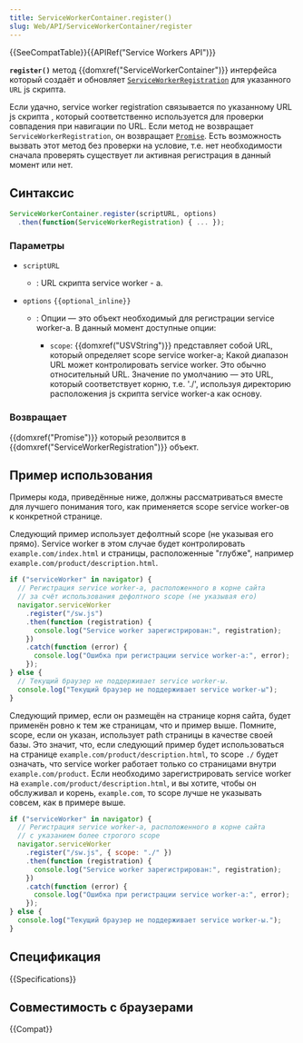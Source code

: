 ```yaml
---
title: ServiceWorkerContainer.register()
slug: Web/API/ServiceWorkerContainer/register
---
```


{{SeeCompatTable}}{{APIRef("Service Workers API")}}

**`register()`** метод {{domxref("ServiceWorkerContainer")}} интерфейса который создаёт и обновляет [`ServiceWorkerRegistration`](/ru/docs/Web/API/ServiceWorkerRegistration) для указанного `URL` js скрипта.

Если удачно, service worker registration связывается по указанному URL js скрипта , который соответственно используется для проверки совпадения при навигации по URL. Если метод не возвращает `ServiceWorkerRegistration`, он возвращает [`Promise`](/ru/docs/Web/JavaScript/Reference/Global_Objects/Promise). Есть возможность вызвать этот метод без проверки на условие, т.е. нет необходимости сначала проверять существует ли активная регистрация в данный момент или нет.

## Синтаксис

```js
ServiceWorkerContainer.register(scriptURL, options)
  .then(function(ServiceWorkerRegistration) { ... });
```

### Параметры

- `scriptURL`
  - : URL скрипта service worker - а.
- `options` `{{optional_inline}}`

  - : Опции — это объект необходимый для регистрации service worker-a. В данный момент доступные опции:

    - `scope`: {{domxref("USVString")}} представляет собой URL, который определяет scope service worker-a; Какой диапазон URL может контролировать service worker. Это обычно относительный URL. Значение по умолчанию — это URL, который соответствует корню, т.е. './', используя директорию расположения js скрипта service worker-а как основу.

### Возвращает

{{domxref("Promise")}} который резолвится в {{domxref("ServiceWorkerRegistration")}} объект.

## Пример использования

Примеры кода, приведённые ниже, должны рассматриваться вместе для лучшего понимания того, как применяется scope service worker-ов к конкретной странице.

Следующий пример использует дефолтный scope (не указывая его прямо). Service worker в этом случае будет контролировать `example.com/index.html` и страницы, расположенные "глубже", например `example.com/product/description.html`.

```js
if ("serviceWorker" in navigator) {
  // Регистрация service worker-а, расположенного в корне сайта
  // за счёт использования дефолтного scope (не указывая его)
  navigator.serviceWorker
    .register("/sw.js")
    .then(function (registration) {
      console.log("Service worker зарегистрирован:", registration);
    })
    .catch(function (error) {
      console.log("Ошибка при регистрации service worker-а:", error);
    });
} else {
  // Текущий браузер не поддерживает service worker-ы.
  console.log("Текущий браузер не поддерживает service worker-ы");
}
```

Следующий пример, если он размещён на странице корня сайта, будет применён ровно к тем же страницам, что и пример выше. Помните, scope, если он указан, использует path страницы в качестве своей базы. Это значит, что, если следующий пример будет использоваться на странице `example.com/product/description.html`, то scope `./` будет означать, что service worker работает только со страницами внутри `example.com/product`. Если необходимо зарегистрировать service worker на `example.com/product/description.html`, и вы хотите, чтобы он обслуживал и корень, `example.com`, то scope лучше не указывать совсем, как в примере выше.

```js
if ("serviceWorker" in navigator) {
  // Регистрация service worker-а, расположенного в корне сайта
  // с указанием более строгого scope
  navigator.serviceWorker
    .register("/sw.js", { scope: "./" })
    .then(function (registration) {
      console.log("Service worker зарегистрирован:", registration);
    })
    .catch(function (error) {
      console.log("Ошибка при регистрации service worker-а:", error);
    });
} else {
  console.log("Текущий браузер не поддерживает service worker-ы.");
}
```

## Спецификация

{{Specifications}}

## Совместимость с браузерами

{{Compat}}
